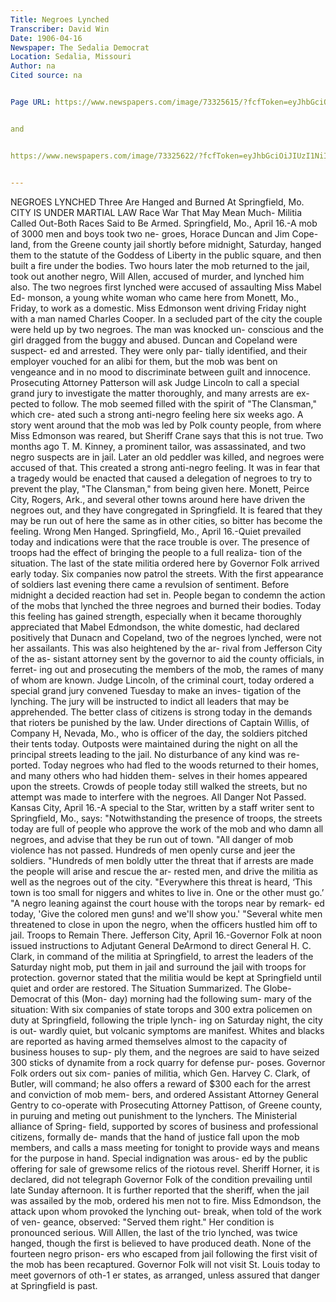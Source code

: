 ```yaml
---
﻿Title: Negroes Lynched
Transcriber: David Win
Date: 1906-04-16
Newspaper: The Sedalia Democrat 
Location: Sedalia, Missouri
Author: na
Cited source: na


Page URL: https://www.newspapers.com/image/73325615/?fcfToken=eyJhbGciOiJIUzI1NiIsInR5cCI6IkpXVCJ9.eyJmcmVlLXZpZXctaWQiOjczMzI1NjE1LCJpYXQiOjE3MTcxODQ3MjAsImV4cCI6MTcxNzI3MTEyMH0.sDyDLnb5oQCX6IMK5OUdOjb5kvbXEPGeyiNQNMCgflE


and


https://www.newspapers.com/image/73325622/?fcfToken=eyJhbGciOiJIUzI1NiIsInR5cCI6IkpXVCJ9.eyJmcmVlLXZpZXctaWQiOjczMzI1NjIyLCJpYXQiOjE3MTcxODUzMDcsImV4cCI6MTcxNzI3MTcwN30.d74JWqLOnO56CCDU6ci9O2ntG2hqjp463o2RLyLTYTs


---
```



NEGROES LYNCHED
Three Are Hanged and Burned At Springfield, Mo.
CITY IS UNDER MARTIAL LAW
Race War That May Mean Much- Militia Called Out-Both Races Said to Be Armed.
Springfield, Mo., April 16.-A mob of 3000 men and boys took two ne- groes, Horace Duncan and Jim Cope- land, from the Greene county jail shortly before midnight, Saturday, hanged them to the statute of the Goddess of Liberty in the public square, and then built a fire under the bodies.
Two hours later the mob returned to the jail, took out another negro, Will Allen, accused of murder, and lynched him also.
The two negroes first lynched were accused of assaulting Miss Mabel Ed- monson, a young white woman who came here from Monett, Mo., Friday, to work as a domestic.
Miss Edmonson went driving Friday night with a man named Charles Cooper. In a secluded part of the city the couple were held up by two negroes. The man was knocked un- conscious and the girl dragged from the buggy and abused.
Duncan and Copeland were suspect- ed and arrested. They were only par- tially identified, and their employer vouched for an alibi for them, but the mob was bent on vengeance and in no mood to discriminate between guilt and innocence.
Prosecuting Attorney Patterson will ask Judge Lincoln to call a special grand jury to investigate the matter thoroughly, and many arrests are ex- pected to follow.
The mob seemed filled with the spirit of "The Clansman," which cre- ated such a strong anti-negro feeling here six weeks ago.
A story went around that the mob was led by Polk county people, from where Miss Edmonson was reared, but Sheriff Crane says that this is not true.
Two months ago T. M. Kinney, a prominent tailor, was assassinated, and two negro suspects are in jail. Later an old peddler was killed, and negroes were accused of that. This created a strong anti-negro feeling.
It was in fear that a tragedy would be enacted that caused a delegation of negroes to try to prevent the play, "The Clansman," from being given here.
Monett, Peirce City, Rogers, Ark., and several other towns around here have driven the negroes out, and they have congregated in Springfield. It is feared that they may be run out of here the same as in other cities, so bitter has become the feeling.
Wrong Men Hanged. 
Springfield, Mo., April 16.-Quiet prevailed today and indications were that the race trouble is over. The presence of troops had the effect of bringing the people to a full realiza- tion of the situation.
The last of the state militia ordered here by Governor Folk arrived early today. Six companies now patrol the streets.
With the first appearance of soldiers last evening there came a revulsion of sentiment. Before midnight a decided reaction had set in. People began to condemn the action of the mobs that lynched the three negroes and burned their bodies.
Today this feeling has gained strength, especially when it became thoroughly appreciated that Mabel Edmondson, the white domestic, had declared positively that Dunacn and Copeland, two of the negroes lynched, were not her assailants.
This was also heightened by the ar- rival from Jefferson City of the as- sistant attorney sent by the governor to aid the county officials, in ferret- ing out and prosecuting the members of the mob, the rames of many of whom are known.
Judge Lincoln, of the criminal court, today ordered a special grand jury convened Tuesday to make an inves- tigation of the lynching. The jury will be instructed to indict all leaders that may be apprehended. The better class of citizens is strong today in the demands that rioters be punished by the law.
Under directions of Captain Willis, of Company H, Nevada, Mo., who is officer of the day, the soldiers pitched their tents today. Outposts were maintained during the night on all the principal streets leading to the jail. No disturbance of any kind was re- ported.
Today negroes who had fled to the woods returned to their homes, and many others who had hidden them- selves in their homes appeared upon the streets.
Crowds of people today still walked the streets, but no attempt was made to interfere with the negroes.
All Danger Not Passed.
Kansas City, April 16.-A special to the Star, written by a staff writer sent to Springfield, Mo., says:
"Notwithstanding the presence of troops, the streets today are full of people who approve the work of the mob and who damn all negroes, and advise that they be run out of town. 
"All danger of mob violence has not passed. Hundreds of men openly curse and jeer the soldiers.
"Hundreds of men boldly utter the threat that if arrests are made the people will arise and rescue the ar- rested men, and drive the militia as well as the negroes out of the city.
"Everywhere this threat is heard, ‘This town is too small for niggers and whites to live in. One or the other must go.’
"A negro leaning against the court house with the torops near by remark- ed today, 'Give the colored men guns! and we'll show you.'
"Several white men threatened to close in upon the negro, when the officers hustled him off to jail.
Troops to Remain There. 
Jefferson City, April 16.-Governor Folk at noon issued instructions to Adjutant General DeArmond to direct General H. C. Clark, in command of the militia at Springfield, to arrest the leaders of the Saturday night mob, put them in jail and surround the jail with troops for protection. governor stated that the militia would be kept at Springfield until quiet and order are restored.
The Situation Summarized.
The Globe-Democrat of this (Mon- day) morning had the following sum- mary of the situation:
With six companies of state torops and 300 extra policemen on duty at Springfield, following the triple lynch- ing on Saturday night, the city is out- wardly quiet, but volcanic symptoms are manifest.
Whites and blacks are reported as having armed themselves almost to the capacity of business houses to sup- ply them, and the negroes are said to have seized 300 sticks of dynamite from a rock quarry for defense pur- poses.
Governor Folk orders out six com- panies of militia, which Gen. Harvey C. Clark, of Butler, will command; he also offers a reward of $300 each for the arrest and conviction of mob mem- bers, and ordered Assistant Attorney General Gentry to co-operate with Prosecuting Attorney Pattison, of Greene county, in puruing and meting out punishment to the lynchers.
The Ministerial alliance of Spring- field, supported by scores of business and professional citizens, formally de- mands that the hand of justice fall upon the mob members, and calls a mass meeting for tonight to provide ways and means for the purpose in hand. Special indignation was arous- ed by the public offering for sale of grewsome relics of the riotous revel.
Sheriff Horner, it is declared, did not telegraph Governor Folk of the condition prevailing until late Sunday afternoon. It is further reported that the sheriff, when the jail was assailed by the mob, ordered his men not to fire.
Miss Edmondson, the attack upon whom provoked the lynching out- break, when told of the work of ven- geance, observed: "Served them right." Her condition is pronounced serious.
Will Alllen, the last of the trio lynched, was twice hanged, though the first is believed to have produced death.
None of the fourteen negro prison- ers who escaped from jail following the first visit of the mob has been recaptured.
Governor Folk will not visit St. Louis today to meet governors of oth-1 er states, as arranged, unless assured that danger at Springfield is past.